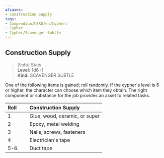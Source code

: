 ```yaml
---
aliases:
- Construction Supply
tags:
- Compendium/CSRD/en/Cyphers
- Cypher
- Cypher/Scavenger-Subtle
---
```


  
## Construction Supply  
>[!info] Stats  
> **Level:** 1d6+1  
> **Kind:** SCAVENGER SUBTLE
  
One of the following items is gained; roll randomly. If the cypher's level is 6 or higher, the character can choose which item they obtain. The right component or substance for the job provides an asset to related tasks.  

|  Roll &nbsp; &nbsp; &nbsp; | Construction Supply  |  
| ------------- | :----------- |  
| 1 | Glue, wood, ceramic, or super |  
| 2 | Epoxy, metal welding |  
| 3 | Nails, screws, fasteners |  
| 4 | Electrician's tape |  
| 5-6 | Duct tape |